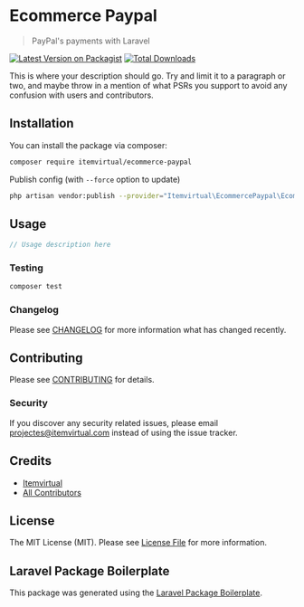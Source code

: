 # Ecommerce Paypal
> PayPal's payments with Laravel
> 
[![Latest Version on Packagist](https://img.shields.io/packagist/v/itemvirtual/ecommerce-paypal.svg?style=flat-square)](https://packagist.org/packages/itemvirtual/ecommerce-paypal)
[![Total Downloads](https://img.shields.io/packagist/dt/itemvirtual/ecommerce-paypal.svg?style=flat-square)](https://packagist.org/packages/itemvirtual/ecommerce-paypal)

This is where your description should go. Try and limit it to a paragraph or two, and maybe throw in a mention of what PSRs you support to avoid any confusion with users and contributors.

## Installation

You can install the package via composer:

```bash
composer require itemvirtual/ecommerce-paypal
```
Publish config (with `--force` option to update)
``` bash
php artisan vendor:publish --provider="Itemvirtual\EcommercePaypal\EcommercePaypalServiceProvider" --tag=config
```

## Usage

```php
// Usage description here
```

### Testing

```bash
composer test
```

### Changelog

Please see [CHANGELOG](CHANGELOG.md) for more information what has changed recently.

## Contributing

Please see [CONTRIBUTING](CONTRIBUTING.md) for details.

### Security

If you discover any security related issues, please email projectes@itemvirtual.com instead of using the issue tracker.

## Credits

-   [Itemvirtual](https://github.com/itemvirtual)
-   [All Contributors](../../contributors)

## License

The MIT License (MIT). Please see [License File](LICENSE.md) for more information.

## Laravel Package Boilerplate

This package was generated using the [Laravel Package Boilerplate](https://laravelpackageboilerplate.com).
